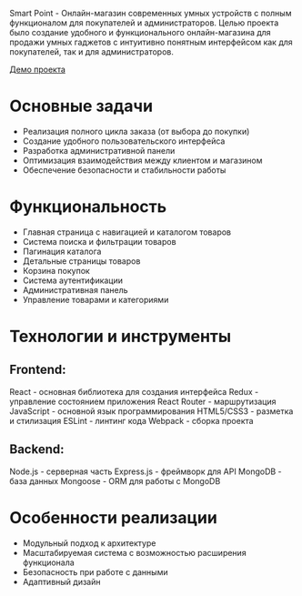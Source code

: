 Smart Point - Онлайн-магазин современных умных устройств с полным функционалом для покупателей и администраторов. Целью проекта было создание удобного и функционального онлайн-магазина для продажи умных гаджетов с интуитивно понятным интерфейсом как для покупателей, так и для администраторов.

[Демо проекта](http://176.124.218.218/)

# Основные задачи

- Реализация полного цикла заказа (от выбора до покупки)
- Создание удобного пользовательского интерфейса
- Разработка административной панели
- Оптимизация взаимодействия между клиентом и магазином
- Обеспечение безопасности и стабильности работы

# Функциональность

- Главная страница с навигацией и каталогом товаров
- Система поиска и фильтрации товаров
- Пагинация каталога
- Детальные страницы товаров
- Корзина покупок
- Система аутентификации
- Административная панель
- Управление товарами и категориями

# Технологии и инструменты

## Frontend:

React - основная библиотека для создания интерфейса
Redux - управление состоянием приложения
React Router - маршрутизация
JavaScript - основной язык программирования
HTML5/CSS3 - разметка и стилизация
ESLint - линтинг кода
Webpack - сборка проекта

## Backend:

Node.js - серверная часть
Express.js - фреймворк для API
MongoDB - база данных
Mongoose - ORM для работы с MongoDB

# Особенности реализации

- Модульный подход к архитектуре
- Масштабируемая система с возможностью расширения функционала
- Безопасность при работе с данными
- Адаптивный дизайн
